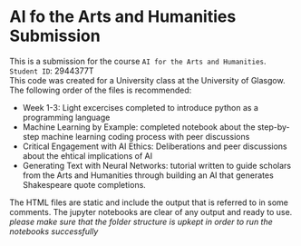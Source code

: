 # AI fo the Arts and Humanities Submission
This is a submission for the course `AI for the Arts and Humanities`.  
`Student ID`: 2944377T  
This code was created for a University class at the University of Glasgow.  
The following order of the files is recommended:
- Week 1-3: Light excercises completed to introduce python as a programming language
- Machine Learning by Example: completed notebook about the step-by-step machine learning coding process with peer discussions
- Critical Engagement with AI Ethics: Deliberations and peer discussions about the ehtical implications of AI
- Generating Text with Neural Networks: tutorial written to guide scholars from the Arts and Humanities through building an AI that generates Shakespeare quote completions.

The HTML files are static and include the output that is referred to in some comments. The jupyter notebooks are clear of any output and ready to use.   
_please make sure that the folder structure is upkept in order to run the notebooks successfully_
